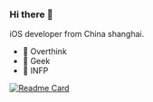 ### Hi there 👋

iOS developer from China shanghai.

<!--
**CivelXu/CivelXu** is a ✨ _special_ ✨ repository because its `README.md` (this file) appears on your GitHub profile.

Here are some ideas to get you started:

- 🔭 I’m currently working on ...
- 🌱 I’m currently learning ...
- 👯 I’m looking to collaborate on ...
- 🤔 I’m looking for help with ...
- 💬 Ask me about ...
- 📫 How to reach me: ...
- 😄 Pronouns: ...
- ⚡ Fun fact: ...
-->

- 🔆 Overthink
- 🤖 Geek
- 🦋 INFP 

<!--
[![Anurag's GitHub stats](https://github-readme-stats.vercel.app/api?username=CivelXu)](https://github.com/anuraghazra/github-readme-stats)
-->

[![Readme Card](https://github-readme-stats.vercel.app/api?username=CivelXu&show_icons=true&title_color=ffffff&icon_color=bb2acf&text_color=daf7dc&bg_color=151515)](https://github.com/anuraghazra/github-readme-stats)

<!--
[![Top Langs](https://github-readme-stats.vercel.app/api/top-langs/?username=CivelXu&layout=compact&exclude_repo=CivelXu.github.io&title_color=ffffff&icon_color=bb2acf&text_color=daf7dc&bg_color=151515)](https://github.com/anuraghazra/github-readme-stats)
-->

<!--
+ ![CivelXu](https://komarev.com/ghpvc/?username=CivelXu)
+ ![CivelXu](https://visitor-badge.glitch.me/badge?page_id=CivelXu.profile)
-->

